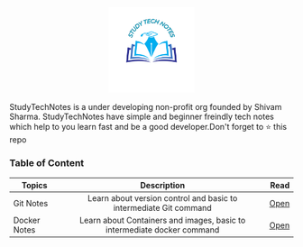 <div align="center">

<img src="./logo.png" width="30%"/>

</div>

<p>
StudyTechNotes is a under developing non-profit org founded by Shivam Sharma. StudyTechNotes have simple and beginner freindly tech notes which help to you learn fast and be a good developer.Don't forget to ⭐ this repo</p>

 

### Table of Content

| Topics   |   Description |  Read |
|----------|:-------------:|------:|
|Git Notes |Learn about version control and basic to intermediate Git command|  [Open](./Notes/2023/Git-Notes-2023.md/)    |
|Docker Notes  | Learn about Containers and images, basic to intermediate docker command | [Open](./Notes/2023/Docker-Notes-2023.md/)|
        
